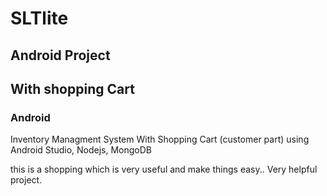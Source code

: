# SLTlite
## Android Project
## With shopping Cart
### Android

Inventory Managment System With Shopping Cart (customer part)
using Android Studio, Nodejs, MongoDB

this is a shopping which is very useful and make things easy..
Very helpful project.
